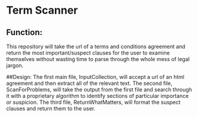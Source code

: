# Term Scanner

## Function:
This repository will take the url of a terms and conditions agreement and return the most important/suspect clauses for the user to examine themselves without wasting time to parse through the whole mess of legal jargon.

##Design:
The first main file, InputCollection, will accept a url of an html agreement and then extract all of the relevant text. The second file, ScanForProblems, will take the output from the first file and search through it with a proprietary algorithm to identify sections of particular importance or suspicion. The third file, ReturnWhatMatters, will format the suspect clauses and return them to the user.
